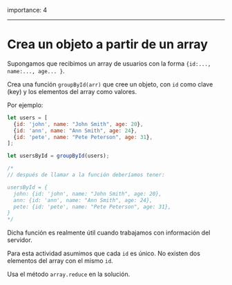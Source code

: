 importance: 4

---

# Crea un objeto a partir de un array

Supongamos que recibimos un array de usuarios con la forma `{id:..., name:..., age... }`.

Crea una función `groupById(arr)` que cree un objeto, con `id` como clave (key) y los elementos del array como valores.

Por ejemplo:

```js
let users = [
  {id: 'john', name: "John Smith", age: 20},
  {id: 'ann', name: "Ann Smith", age: 24},
  {id: 'pete', name: "Pete Peterson", age: 31},
];

let usersById = groupById(users);

/*
// después de llamar a la función deberíamos tener:

usersById = {
  john: {id: 'john', name: "John Smith", age: 20},
  ann: {id: 'ann', name: "Ann Smith", age: 24},
  pete: {id: 'pete', name: "Pete Peterson", age: 31},
}
*/
```

Dicha función es realmente útil cuando trabajamos con información del servidor.

Para esta actividad asumimos que cada `id` es único. No existen dos elementos del array con el mismo `id`.

Usa el método `array.reduce` en la solución.
